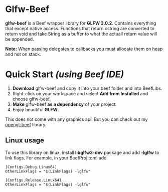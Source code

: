 # Glfw-Beef
**glfw-beef** is a Beef wrapper library for **GLFW 3.0.2**. Contains everything that except native access. Functions that return cstring are converted to return void and take String as a buffer to what the actuall return value will be appended.

**Note:** When passing delegates to callbacks you must allocate them on heap and not on stack.

# Quick Start *(using Beef IDE)*
1. **Download** glfw-beef and copy it into your beef folder and into BeefLibs.
2. Right-click on your workspace and select **Add from Installed** and choose glfw-beef.
3. **Make** glfw-beef **as a dependency** of your project.
4. Enjoy beautiful **GLFW**.

This does not come with any graphics api. But you can check out my [opengl-beef](https://github.com/MineGame159/opengl-beef) library.

## Linux usage

To use this library on linux, install **libglfw3-dev** package and add **-lglfw** to link flags. For example, in your BeefProj.toml add

```
[Configs.Debug.Linux64]
OtherLinkFlags = "$(LinkFlags) -lglfw"

[Configs.Release.Linux64]
OtherLinkFlags = "$(LinkFlags) -lglfw"
```
